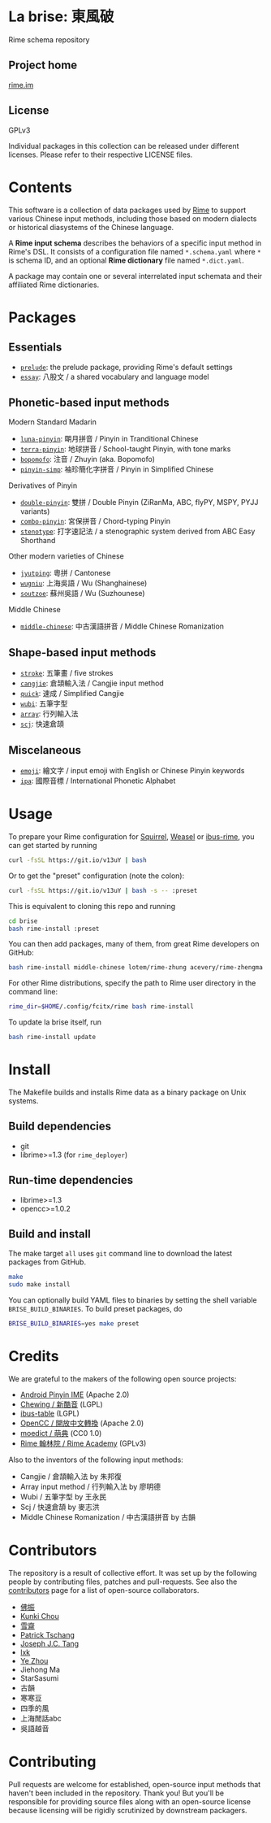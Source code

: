 <meta charset="UTF-8">

La brise: 東風破
===
Rime schema repository

Project home
---
[rime.im](http://rime.im)

License
---
GPLv3

Individual packages in this collection can be released under different licenses.
Please refer to their respective LICENSE files.

Contents
===
This software is a collection of data packages used by [Rime](http://rime.im)
to support various Chinese input methods, including those based on modern
dialects or historical diasystems of the Chinese language.

A **Rime input schema** describes the behaviors of a specific input method
in Rime's DSL. It consists of a configuration file named `*.schema.yaml` where
`*` is schema ID, and an optional **Rime dictionary** file named `*.dict.yaml`.

A package may contain one or several interrelated input schemata and their
affiliated Rime dictionaries.

Packages
===

Essentials
---

  - [`prelude`](https://github.com/rime/rime-prelude): the prelude package, providing Rime's default settings
  - [`essay`](https://github.com/rime/rime-essay): 八股文 / a shared vocabulary and language model

Phonetic-based input methods
---
Modern Standard Madarin

  - [`luna-pinyin`](https://github.com/rime/rime-luna-pinyin): 朙月拼音 / Pinyin in Tranditional Chinese
  - [`terra-pinyin`](https://github.com/rime/rime-terra-pinyin): 地球拼音 / School-taught Pinyin, with tone marks
  - [`bopomofo`](https://github.com/rime/rime-bopomofo): 注音 / Zhuyin (aka. Bopomofo)
  - [`pinyin-simp`](https://github.com/rime/rime-pinyin-simp): 袖珍簡化字拼音 / Pinyin in Simplified Chinese

Derivatives of Pinyin

  - [`double-pinyin`](https://github.com/rime/rime-double-pinyin): 雙拼 / Double Pinyin (ZiRanMa, ABC, flyPY, MSPY, PYJJ variants)
  - [`combo-pinyin`](https://github.com/rime/rime-combo-pinyin): 宮保拼音 / Chord-typing Pinyin
  - [`stenotype`](https://github.com/rime/rime-stenotype): 打字速記法 / a stenographic system derived from ABC Easy Shorthand

Other modern varieties of Chinese

  - [`jyutping`](https://github.com/rime/rime-jyutping): 粵拼 / Cantonese
  - [`wugniu`](https://github.com/rime/rime-wugniu): 上海吳語 / Wu (Shanghainese)
  - [`soutzoe`](https://github.com/rime/rime-soutzoe): 蘇州吳語 / Wu (Suzhounese)

Middle Chinese

  - [`middle-chinese`](https://github.com/rime/rime-middle-chinese): 中古漢語拼音 / Middle Chinese Romanization

Shape-based input methods
---

  - [`stroke`](https://github.com/rime/rime-stroke): 五筆畫 / five strokes
  - [`cangjie`](https://github.com/rime/rime-cangjie): 倉頡輸入法 / Cangjie input method
  - [`quick`](https://github.com/rime/rime-quick): 速成 / Simplified Cangjie
  - [`wubi`](https://github.com/rime/rime-wubi): 五筆字型
  - [`array`](https://github.com/rime/rime-array): 行列輸入法
  - [`scj`](https://github.com/rime/rime-scj): 快速倉頡

Miscelaneous
---

  - [`emoji`](https://github.com/rime/rime-emoji): 繪文字 / input emoji with English or Chinese Pinyin keywords
  - [`ipa`](https://github.com/rime/rime-ipa): 國際音標 / International Phonetic Alphabet

Usage
===

To prepare your Rime configuration for [Squirrel](https://github.com/rime/squirrel),
[Weasel](https://github.com/rime/weasel) or
[ibus-rime](https://github.com/rime/ibus-rime), you can get started by running

```sh
curl -fsSL https://git.io/v13uY | bash
```

Or to get the "preset" configuration (note the colon):

```sh
curl -fsSL https://git.io/v13uY | bash -s -- :preset
```

This is equivalent to cloning this repo and running

```sh
cd brise
bash rime-install :preset
```

You can then add packages, many of them, from great Rime developers on GitHub:

```sh
bash rime-install middle-chinese lotem/rime-zhung acevery/rime-zhengma
```

For other Rime distributions, specify the path to Rime user directory in the
command line:

```sh
rime_dir=$HOME/.config/fcitx/rime bash rime-install
```

To update la brise itself, run

```sh
bash rime-install update
```

Install
===

The Makefile builds and installs Rime data as a binary package on Unix systems.

Build dependencies
---

- git
- librime>=1.3 (for `rime_deployer`)

Run-time dependencies
---

  - librime>=1.3
  - opencc>=1.0.2

Build and install
---

The make target `all` uses `git` command line to download the latest packages
from GitHub.

```sh
make
sudo make install
```

You can optionally build YAML files to binaries by setting the shell variable
`BRISE_BUILD_BINARIES`. To build preset packages, do

```sh
BRISE_BUILD_BINARIES=yes make preset
```

Credits
===
We are grateful to the makers of the following open source projects:

  - [Android Pinyin IME](https://source.android.com/) (Apache 2.0)
  - [Chewing / 新酷音](http://chewing.im/) (LGPL)
  - [ibus-table](https://github.com/acevery/ibus-table) (LGPL)
  - [OpenCC / 開放中文轉換](https://github.com/BYVoid/OpenCC) (Apache 2.0)
  - [moedict / 萌典](https://www.moedict.tw) (CC0 1.0)
  - [Rime 翰林院 / Rime Academy](https://github.com/rime-aca) (GPLv3)

Also to the inventors of the following input methods:

  - Cangjie / 倉頡輸入法 by 朱邦復
  - Array input method / 行列輸入法 by 廖明德
  - Wubi / 五筆字型 by 王永民
  - Scj / 快速倉頡 by 麥志洪
  - Middle Chinese Romanization / 中古漢語拼音 by 古韻

Contributors
===
The repository is a result of collective effort. It was set up by the following
people by contributing files, patches and pull-requests. See also the
[contributors](https://github.com/rime/brise/graphs/contributors) page for a
list of open-source collaborators.

  - [佛振](https://github.com/lotem)
  - [Kunki Chou](https://github.com/kunki)
  - [雪齋](https://github.com/LEOYoon-Tsaw)
  - [Patrick Tschang](https://github.com/Patricivs)
  - [Joseph J.C. Tang](https://github.com/jinntrance)
  - [lxk](http://101reset.com)
  - [Ye Zhou](https://github.com/zhouye)
  - Jiehong Ma
  - StarSasumi
  - 古韻
  - 寒寒豆
  - 四季的風
  - 上海閒話abc
  - 吳語越音

Contributing
===
Pull requests are welcome for established, open-source input methods that
haven't been included in the repository. Thank you!
But you'll be responsible for providing source files along with an open-source
license because licensing will be rigidly scrutinized by downstream packagers.
